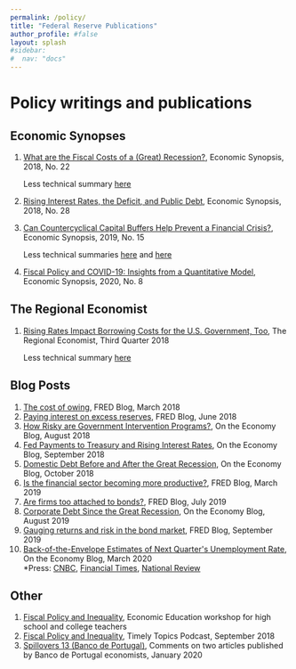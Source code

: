 ```yaml
---
permalink: /policy/
title: "Federal Reserve Publications"
author_profile: #false
layout: splash
#sidebar:
#  nav: "docs"
---
```

# Policy writings and publications

## Economic Synopses
1. [What are the Fiscal Costs of a (Great) Recession?](https://research.stlouisfed.org/publications/economic-synopses/2018/08/24/what-are-the-fiscal-costs-of-a-great-recession), Economic Synopsis, 2018, No. 22  

   Less technical summary [here](https://www.stlouisfed.org/on-the-economy/2018/october/fiscal-costs-great-recession)
 
2. [Rising Interest Rates, the Deficit, and Public Debt](https://research.stlouisfed.org/publications/economic-synopses/2018/11/16/rising-interest-rates-the-deficit-and-public-debt/), Economic Synopsis, 2018, No. 28

3. [Can Countercyclical Capital Buffers Help Prevent a Financial Crisis?](https://research.stlouisfed.org/publications/economic-synopses/2019/06/21/can-countercyclical-capital-buffers-help-prevent-a-financial-crisis), Economic Synopsis, 2019, No. 15  

   Less technical summaries [here](https://www.stlouisfed.org/on-the-economy/2019/august/countercyclical-capital-buffers-financial-crises) and [here](https://www.stlouisfed.org/open-vault/2020/february/what-is-countercyclical-capital-buffer-ccyb)
   
4. [Fiscal Policy and COVID-19: Insights from a Quantitative Model](https://research.stlouisfed.org/publications/economic-synopses/2020/03/27/fiscal-policy-and-covid-19-insights-from-a-quantitative-model), Economic Synopsis, 2020, No. 8  

## The Regional Economist
1. [Rising Rates Impact Borrowing Costs for the U.S. Government, Too](https://www.stlouisfed.org/publications/regional-economist/third-quarter-2018/rising-rates-borrowing-government), The Regional Economist, Third Quarter 2018

   Less technical summary [here](https://www.stlouisfed.org/on-the-economy/2018/november/rising-short-term-rates-uncle-sam)

## Blog Posts
1. [The cost of owing](https://fredblog.stlouisfed.org/2018/03/the-cost-of-owing/), FRED Blog, March 2018
2. [Paying interest on excess reserves](https://fredblog.stlouisfed.org/2018/06/paying-interest-on-excess-reserves/), FRED Blog, June 2018
3. [How Risky are Government Intervention Programs?](https://www.stlouisfed.org/on-the-economy/2018/august/how-risky-government-intervention-programs), On the Economy Blog, August 2018
4. [Fed Payments to Treasury and Rising Interest Rates](https://www.stlouisfed.org/on-the-economy/2018/september/fed-payments-treasury-rising-interest-rates), On the Economy Blog, September 2018
5. [Domestic Debt Before and After the Great Recession](https://www.stlouisfed.org/on-the-economy/2018/october/domestic-debt-before-after-great-recession), On the Economy Blog, October 2018
6. [Is the financial sector becoming more productive?](https://fredblog.stlouisfed.org/2019/03/is-the-financial-sector-becoming-more-productive/), FRED Blog, March 2019
7. [Are firms too attached to bonds?](https://fredblog.stlouisfed.org/2019/07/are-firms-too-attached-to-bonds/), FRED Blog, July 2019
8. [Corporate Debt Since the Great Recession](https://www.stlouisfed.org/on-the-economy/2019/august/corporate-debt-great-recession), On the Economy Blog, August 2019
9. [Gauging returns and risk in the bond market](https://fredblog.stlouisfed.org/2019/09/gauging-returns-and-risk-in-the-bond-market/), FRED Blog, September 2019
10. [Back-of-the-Envelope Estimates of Next Quarter's Unemployment Rate](https://www.stlouisfed.org/on-the-economy/2020/march/back-envelope-estimates-next-quarters-unemployment-rate), On the Economy Blog, March 2020 </br>
*Press: [CNBC](https://www.cnbc.com/2020/03/30/coronavirus-job-losses-could-total-47-million-unemployment-rate-of-32percent-fed-says.html), [Financial Times](https://www.ft.com/content/cafa94bb-1638-4414-b780-0b29719433a2), [National Review](https://www.nationalreview.com/2020/03/coronavirus-unemployment-shutdown-debate-false-choice/)

## Other
1. [Fiscal Policy and Inequality](https://www.stlouisfed.org/events/2018/09/ee-fiscalpolicy090618), Economic Education workshop for high school and college teachers
2. [Fiscal Policy and Inequality](https://www.stlouisfed.org/timely-topics/fiscal-policys-link-to-inequality), Timely Topics Podcast, September 2018
3. [Spillovers 13 (Banco de Portugal)](https://www.bportugal.pt/sites/default/files/anexos/pdf-boletim/spillovers_jan2020.pdf), Comments on two articles published by Banco de Portugal economists, January 2020
